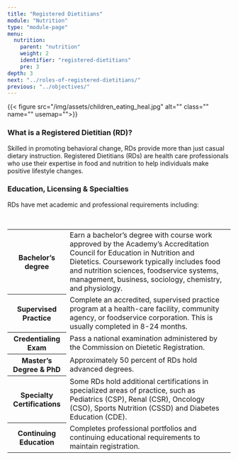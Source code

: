 ```yaml
---
title: "Registered Dietitians"
module: "Nutrition"
type: "module-page"
menu:
  nutrition:
    parent: "nutrition"
    weight: 2
    identifier: "registered-dietitians"
    pre: 3
depth: 3
next: "../roles-of-registered-dietitians/"
previous: "../objectives/"
---
```

<div class="pageblock right">
{{< figure src="/img/assets/children_eating_heal.jpg" alt="" class="" name="" usemap="">}}</div><div class="pageblock"><h3>What is a Registered Dietitian (RD)?</h3><p>Skilled in promoting behavioral change, RDs provide more than just casual dietary instruction. Registered Dietitians (RDs) are health care professionals who use their expertise in food and nutrition to help individuals make positive lifestyle changes.</p>
</div><div class="pageblock"><h3>Education, Licensing & Specialties</h3><p>RDs have met academic and professional requirements including:</p>
<br style="clear: both;"/>
<table>
<tbody>
<tr>
<th class="text-left">Bachelor’s degree </th>
<td align="left">Earn a bachelor’s degree with course work approved by the Academy’s Accreditation Council for Education in Nutrition and Dietetics. Coursework typically includes food and nutrition sciences, foodservice systems, management, business, sociology, chemistry, and physiology.</td>
</tr>
<tr>
<th class="text-left">Supervised Practice </th>
<td align="left">Complete an accredited, supervised practice program at a health-care facility, community agency, or foodservice corporation. This is usually completed in 8-24 months.</td>
</tr>
<tr>
<th class="text-left">Credentialing Exam </th>
<td align="left">Pass a national examination administered by the Commission on Dietetic Registration.</td>
</tr>
<tr>
<th class="text-left">Master’s Degree & PhD </th>
<td align="left">Approximately 50 percent of RDs hold advanced degrees.</td>
</tr>
<tr>
<th class="text-left">Specialty Certifications </th>
<td align="left">Some RDs hold additional certifications in specialized areas of practice, such as Pediatrics (CSP), Renal (CSR), Oncology (CSO), Sports Nutrition (CSSD) and Diabetes Education (CDE).</td>
</tr>
<tr>
<th class="text-left">Continuing Education </th>
<td align="left">Completes professional portfolios and continuing educational requirements to maintain registration.</td>
</tr>
</tbody>
</table>
</div>